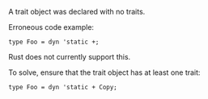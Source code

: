 A trait object was declared with no traits.

Erroneous code example:

```compile_fail,E0224
type Foo = dyn 'static +;
```

Rust does not currently support this.

To solve, ensure that the trait object has at least one trait:

```
type Foo = dyn 'static + Copy;
```
